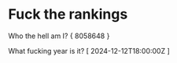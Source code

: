 # Fuck the rankings

Who the hell am I?
{ 8058648 }

What fucking year is it?
[ 2024-12-12T18:00:00Z ]
